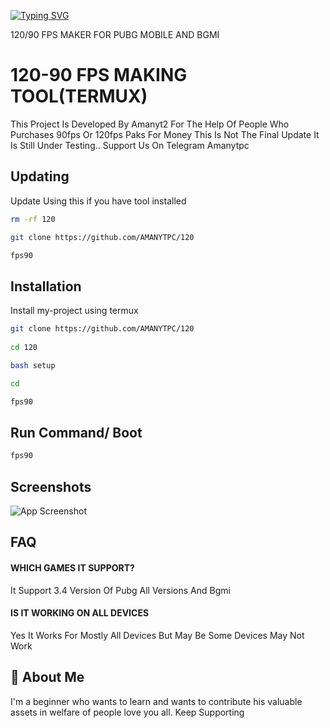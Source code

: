 [![Typing SVG](https://readme-typing-svg.herokuapp.com?font=Press+Start+2P&size=40&duration=2000&pause=500&color=00FF00&center=true&vCenter=true&width=1000&height=70&lines=AMANYT+FPS+UNLOCKER)](https://git.io/typing-svg)

120/90 FPS MAKER FOR PUBG MOBILE AND BGMI

# 120-90 FPS MAKING TOOL(TERMUX)

This Project Is Developed By Amanyt2 For The Help Of People Who Purchases 90fps Or 120fps Paks For Money This Is Not The Final Update It Is Still Under Testing.. Support Us On Telegram Amanytpc

## Updating

Update Using this if you have tool installed

```bash
rm -rf 120

git clone https://github.com/AMANYTPC/120

fps90
```

## Installation

Install my-project using termux

```bash
git clone https://github.com/AMANYTPC/120
 
cd 120

bash setup

cd

fps90
```
    
## Run Command/ Boot

```bash
fps90

```


## Screenshots

![App Screenshot](https://firebasestorage.googleapis.com/v0/b/lfx-tool-pro.appspot.com/o/Screenshot_2024-10-03-11-48-04-281_com.termux-edit.jpg?alt=media&token=2681c3ed-26c6-445e-9828-4cd06ebaedae)


## FAQ

#### WHICH GAMES IT SUPPORT?

It Support 3.4 Version Of Pubg All Versions And Bgmi

#### IS IT WORKING ON ALL DEVICES

Yes It Works For Mostly All Devices But May Be Some Devices May Not Work


## 🚀 About Me
I'm a beginner who wants to learn and wants to contribute his valuable assets in welfare of people love you all. Keep Supporting

